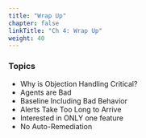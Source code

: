 ```yaml
---
title: "Wrap Up"
chapter: false
linkTitle: "Ch 4: Wrap Up"
weight: 40
---
```


### Topics

- Why is Objection Handling Critical?
- Agents are Bad
- Baseline Including Bad Behavior
- Alerts Take Too Long to Arrive
- Interested in ONLY one feature
- No Auto-Remediation